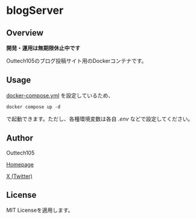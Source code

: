 # blogServer

## Overview

**開発・運用は無期限休止中です**

Outtech105のブログ投稿サイト用のDockerコンテナです。

## Usage

[docker-compose.yml](/docker-compose.yml) を設定しているため、
```
docker compose up -d
```
で起動できます。ただし、各種環境変数は各自 _.env_ などで設定してください。

## Author

Outtech105

[Homepage](https://outtech105.com)

[X (Twitter)](https://x.com/105techno)

## License

MIT Licenseを適用します。
